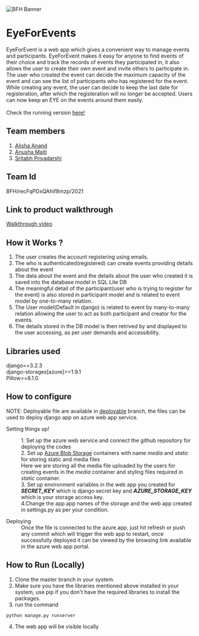 ﻿![BFH Banner](https://trello-attachments.s3.amazonaws.com/542e9c6316504d5797afbfb9/542e9c6316504d5797afbfc1/39dee8d993841943b5723510ce663233/Frame_19.png)
# EyeForEvents
 EyeForEvent is a web app which gives a convenient way to manage events and participants.
 EyeForEvent makes it easy for anyone to find events of their choice and track the records of events they participated in, it also allows the user to create their own event and invite others to participate in.
 The user who created the event can decide the maximum capacity of the event and can see the list of participants who has registered for the event.
 While creating any event, the user can decide to keep the last date for registeration, after which the registeration will no longer be accepted.
 Users can now keep an EYE on the events around them easily.
 <br>
 <br>
 Check the running version <a href="https://eyeforevents.azurewebsites.net/">here!</a>
## Team members
1. <a href="https://github.com/anandalisha">Alisha Anand</a>
2. <a href="https://github.com/anusham14">Anusha Maiti</a>
3. <a href="https://github.com/SobyDamn">Sritabh Priyadarshi</a>
## Team Id
BFH/recFqPDxQAhif8mzp/2021
## Link to product walkthrough

<a href="https://www.loom.com/share/9e93165490214ef5981990f0992fe8ae">Walkthrough video</a>
<br>

## How it Works ?
1. The user creates the account registering using emails.
2. The who is authenticated(registered) can create events providing details about the event
3. The data about the event and the details about the user who created it is saved into the database model in SQL Lite DB
4. The meaningful detail of the participant(user who is trying to register for the event) is also stored in participant model and is related to event model by one-to-many relation.
5. The User model(Default in django) is related to event by many-to-many relation allowing the user to act as both participant and creator for the events.
6. The details stored in the DB model is then retrived by and displayed to the user accessing, as per user demands and accessibility.

## Libraries used
django==3.2.3
<br>
django-storages[azure]>=1.9.1
<br>
Pillow>=8.1.0

## How to configure
<dl>NOTE: Deployable file are available in <a href="https://github.com/SobyDamn/EyeForEvents/tree/deployable">deployable</a> branch, the files can be used to deploy django app on azure web app service.
</dl>
<dl>
    <dt>Setting things up!</dt>
    <dd>
        <dl>
            <dt>1. Set up the azure web service and connect the github repository for deploying the codes</dt>
            <dt>2. Set up <a href="https://docs.microsoft.com/en-us/azure/storage/blobs/storage-blobs-introduction">Azure Blob Storage</a> containers with name <i>media</i> and <i>static</i> for storing static and media files</dt>
            Here we are storing all the media file uploaded by the users for creating events in the <i>media</i> container and styling files required in <i>static</i> container.
            <dt>3. Set up environment variables in the web app you created for <b><i>SECRET_KEY</i></b> which is django secret key and <b><i>AZURE_STORAGE_KEY</i></b> which is your storage access key.</dt>
            <dt>4.Change the app app names of the storage and the web app created in settings.py as per your condition.</dt>
        </dl>
    </dd>
    <dt>Deploying</dt>
    <dd>
        Once the file is connected to the azure app, just hit refresh or push any commit which will trigger the web app to restart, once successfully deployed it can be viewed by the browsing link available in the azure web app portal.
    </dd>
</dl>

## How to Run (Locally)
1. Clone the master branch in your system.
2. Make sure you have the libraries mentioned above installed in your system, use pip if you don't have the required libraries to install the packages.
3. run the command
```
python manage.py runserver
```
4. The web app will be visible locally 
